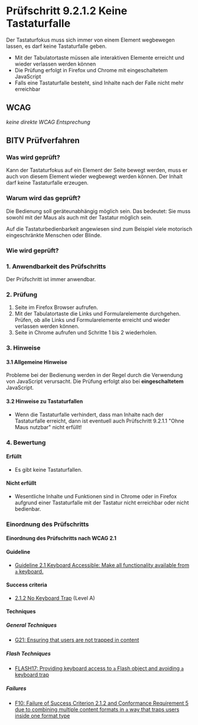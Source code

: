 # Prüfschritt 9.2.1.2 Keine Tastaturfalle

Der Tastaturfokus muss sich immer von einem Element wegbewegen lassen, es darf keine Tastaturfalle geben.

-   Mit der Tabulatortaste müssen alle interaktiven Elemente erreicht und wieder verlassen werden können
-   Die Prüfung erfolgt in Firefox und Chrome mit eingeschaltetem JavaScript
-   Falls eine Tastaturfalle besteht, sind Inhalte nach der Falle nicht mehr erreichbar

## WCAG

_keine direkte WCAG Entsprechung_

## BITV Prüfverfahren

### Was wird geprüft?

Kann der Tastaturfokus auf ein Element der Seite bewegt werden, muss er auch von diesem Element wieder wegbewegt werden können. Der Inhalt darf keine Tastaturfalle erzeugen.

### Warum wird das geprüft?

Die Bedienung soll geräteunabhängig möglich sein. Das bedeutet: Sie muss sowohl mit der Maus als auch mit der Tastatur möglich sein.

Auf die Tastaturbedienbarkeit angewiesen sind zum Beispiel viele motorisch eingeschränkte Menschen oder Blinde.

### Wie wird geprüft?

### 1\. Anwendbarkeit des Prüfschritts

Der Prüfschritt ist immer anwendbar.

### 2\. Prüfung

1.  Seite im Firefox Browser aufrufen.
2.  Mit der Tabulatortaste die Links und Formularelemente durchgehen. Prüfen, ob alle Links und Formularelemente erreicht und wieder verlassen werden können.
3.  Seite in Chrome aufrufen und Schritte 1 bis 2 wiederholen.

### 3\. Hinweise

#### 3.1 Allgemeine Hinweise

Probleme bei der Bedienung werden in der Regel durch die Verwendung von JavaScript verursacht. Die Prüfung erfolgt also bei **eingeschaltetem** JavaScript.

#### 3.2 Hinweise zu Tastaturfallen

-   Wenn die Tastaturfalle verhindert, dass man Inhalte nach der Tastaturfalle erreicht, dann ist eventuell auch Prüfschritt 9.2.1.1 "Ohne Maus nutzbar" nicht erfüllt!

### 4\. Bewertung

#### Erfüllt

-   Es gibt keine Tastaturfallen.

#### Nicht erfüllt

-   Wesentliche Inhalte und Funktionen sind in Chrome oder in Firefox aufgrund einer Tastaturfalle mit der Tastatur nicht erreichbar oder nicht bedienbar.

### Einordnung des Prüfschritts

#### Einordnung des Prüfschritts nach WCAG 2.1

#### Guideline

-   [Guideline 2.1 Keyboard Accessible: Make all functionality available from `a` keyboard.](https://www.w3.org/TR/WCAG21/#keyboard-accessible)

#### Success criteria

-   [2.1.2 No Keyboard Trap](https://www.w3.org/TR/WCAG21/#no-keyboard-trap) (Level A)

#### Techniques

##### General Techniques

-   [G21: Ensuring that users are not trapped in content](https://www.w3.org/WAI/WCAG21/Techniques/general/G21.html)

##### Flash Techniques

-   [FLASH17: Providing keyboard access to `a` Flash object and avoiding `a` keyboard trap](https://www.w3.org/WAI/WCAG21/Techniques/flash/FLASH7)

##### Failures

-   [F10: Failure of Success Criterion 2.1.2 and Conformance Requirement 5 due to combining multiple content formats in `a` way that traps users inside one format type](https://www.w3.org/WAI/WCAG21/Techniques/failures/F10)
